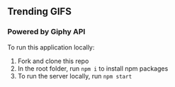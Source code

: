 ## Trending GIFS
### Powered by Giphy API

To run this application locally:

1. Fork and clone this repo
1. In the root folder, run `npm i` to install npm packages
1. To run the server locally, run `npm start`
